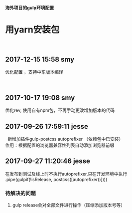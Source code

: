 #### 海外项目的gulp环境配置
# 用yarn安装包
 
## 2017-12-15 15:58 smy


优化配置 ，支持中东版本编译

 
## 2017-10-17 19:08 smy

优化rev, 使用自有npm包，不再手动更改增加版本的代码
 
## 2017-09-26 17:59:11 jesse
 
新增加插件gulp-postcss autoprefixer  （依赖包中已安装）  
作用：根据配置的浏览器兼容性列表自动添加浏览器前缀
 
## 2017-09-27 11:20:46 jesse

在发布到测试及线上时不执行autoprefixer,只在开发环境中执行  
.pipe(gulpif(!isRelease, postcss([autoprefixer()])))

### 待解决的问题
1. gulp release会对全部文件进行操作（压缩添加版本号等）
